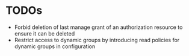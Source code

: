 # TODOs

* Forbid deletion of last manage grant of an authorization resource to ensure it can be deleted
* Restrict access to dynamic groups by introducing read policies for dynamic groups in configuration
